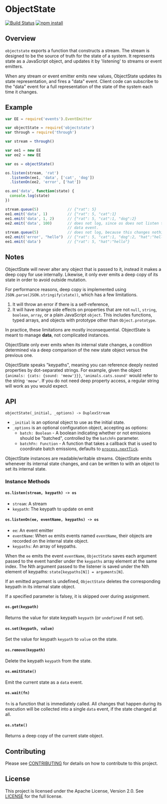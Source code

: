 # ObjectState

[![Build Status](http://img.shields.io/travis/urbanairship/objectstate/master.svg?style=flat)](https://travis-ci.org/urbanairship/objectstate)
[![npm install](http://img.shields.io/npm/dm/objectstate.svg?style=flat)](https://www.npmjs.org/package/objectstate)

## Overview

`objectstate` exports a function that constructs a stream. The stream is
designed to be the source of truth for the state of a system. It represents
state as a JavaScript object, and updates it by 'listening' to streams or
event emitters.

When any stream or event emitter emits new values, ObjectState updates its state
representation, and fires a "data" event. Client code can subscribe to the
"data" event for a full representation of the state of the system each time
it changes.

## Example

```javascript
var EE = require('events').EventEmitter

var objectState = require('objectstate')
var through = require('through')

var stream = through()

var ee1 = new EE
var ee2 = new EE

var os = objectState()

os.listen(stream, 'rat')
  .listenOn(ee1, 'data', ['cat', 'dog'])
  .listenOn(ee2, 'error', ['hat'])

os.on('data', function(state) {
  console.log(state)
})

stream.queue(5)             // {"rat": 5}
ee1.emit('data', 1)         // {"rat": 5, "cat":1}
ee1.emit('data', 1, 2)      // {"rat": 5, "cat":1, "dog":2}
ee2.emit('data', 100)       // does not log, since os does not listen to ee2's
                            // data event.
stream.queue(5)             // does not log, because this changes nothing.
ee2.emit('error', "hello")  // {"rat": 5, "cat":1, "dog":2, "hat":"hello"}
ee1.emit('data')            // {"rat": 5, "hat":"hello"}
```

## Notes

ObjectState will never alter any object that is passed to it, instead it makes a
deep copy for use internally. Likewise, it only ever emits a deep copy of its
state in order to avoid outside mutation.

For performance reasons, deep copy is implemented using
`JSON.parse(JSON.stringify(state))`, which has a few limitations.

1. It will throw an error if there is a self-reference,
2. It will have strange side effects on properties that are not `null`,
   `string`, `boolean`, `array`, or a plain JavaScript `object`.
   This includes functions, typed arrays, and objects with prototype other than
   `Object.prototype`.

In practice, these limitations are mostly inconsequential. ObjectState is meant
to manage **data**, not complicated instances.

ObjectState only ever emits when its internal state changes, a condition
determined via a deep comparison of the new state object versus the previous
one.

ObjectState speaks "keypaths", meaning you can reference deeply nested
properties by dot-separated strings. For example, given the object
`{animals: {cats: {sound: 'meow'}}}`, `'animals.cats.sound'` would refer to the
string `'meow'`. If you do not need deep property access, a regular string will
work as you would expect.

## API

`objectState(_initial, _options) -> DuplexStream`

* `_initial` is an optional object to use as the initial state.
* `_options` is an optional configuration object, accepting as options:
  - `batch: Boolean` - A boolean indicating whether or not emissions should be
    "batched", controlled by the `batchFn` parameter.
  - `batchFn: Function` - A function that takes a callback that is used to
    coordinate batch emissions, defaults to [`process.nextTick`](https://nodejs.org/api/process.html#process_process_nexttick_callback_arg).

ObjectState instances are readable/writable streams. ObjectState emits whenever
its internal state changes, and can be written to with an object to set its
internal state.

### Instance Methods

#### `os.listen(stream, keypath) -> os`
- `stream`: A stream
- `keypath`: The keypath to update on emit

#### `os.listenOn(ee, eventName, keypaths) -> os`
- `ee`: An event emitter
- `eventName`: When `ee` emits events named `eventName`, their objects are
  recorded on the internal state object.
- `keypaths`: An array of keypaths.

When the `ee` emits the event `eventName`, `ObjectState` saves each argument
passed to the event handler under the `keypaths` array element at the same
index. The Nth argument passed to the listener is saved under the Nth element of
keypaths: `state[keypaths[N]] = arguments[N]`.

If an emitted argument is undefined, `ObjectState` deletes the corresponding
keypath in its internal state object.

If a specified parameter is falsey, it is skipped over during assignment.

#### `os.get(keypath)`

Returns the value for state keypath `keypath` (or `undefined` if not set).

#### `os.set(keypath, value)`

Set the value for keypath `keypath` to `value` on the state.

#### `os.remove(keypath)`

Delete the keypath `keypath` from the state.

#### `os.emitState()`

Emit the current state as a `data` event.

#### `os.wait(fn)`

`fn` is a function that is immediately called. All changes that happen during
its execution will be collected into a single `data` event, if the state changed
at all.

#### `os.state()`

Returns a deep copy of the current state object.

## Contributing

Please see [CONTRIBUTING](./CONTRIBUTING.md) for details on how to contribute
to this project.

## License 

This project is licensed under the Apache License, Version 2.0. See
[LICENSE](./LICENSE) for the full license.

